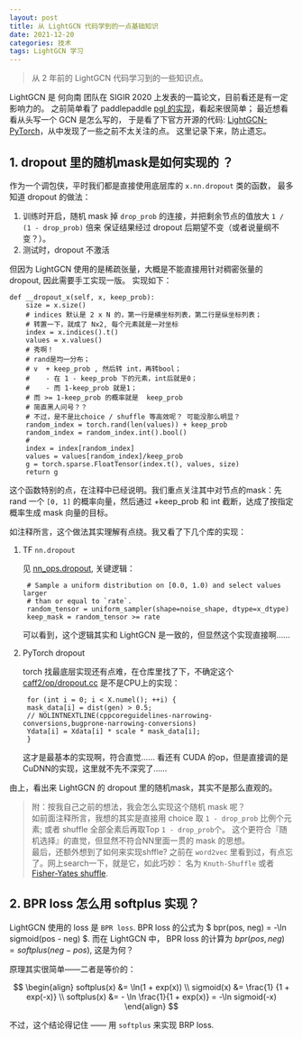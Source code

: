 ```yaml
---
layout: post
title: 从 LightGCN 代码学到的一点基础知识
date: 2021-12-20
categories: 技术 
tags: LightGCN 学习
---
```

> 从 2 年前的 LightGCN 代码学习到的一些知识点。

LightGCN 是 何向南 团队在 SIGIR 2020 上发表的一篇论文，目前看还是有一定影响力的。
之前简单看了 paddlepaddle [pgl 的实现](_1)，看起来很简单； 最近想看看从头写一个 GCN 是怎么写的，
于是看了下官方开源的代码: [LightGCN-PyTorch][_2]，从中发现了一些之前不太关注的点。
这里记录下来，防止遗忘。

## 1. dropout 里的随机mask是如何实现的 ？

作为一个调包侠，平时我们都是直接使用底层库的 `x.nn.dropout` 类的函数，
最多知道 dropout 的做法：

1. 训练时开启，随机 mask 掉 `drop_prob` 的连接，并把剩余节点的值放大 `1 / (1 - drop_prob)` 倍来
   保证结果经过 dropout 后期望不变（或者说量纲不变？）。
2. 测试时，dropout 不激活

但因为 LightGCN 使用的是稀疏张量，大概是不能直接用针对稠密张量的 dropout, 因此需要手工实现一版。
实现如下：

    def __dropout_x(self, x, keep_prob):
        size = x.size()
        # indices 默认是 2 x N 的，第一行是横坐标列表，第二行是纵坐标列表； 
        # 转置一下，就成了 Nx2, 每个元素就是一对坐标
        index = x.indices().t()
        values = x.values()
        # 秀啊！
        # rand是均一分布； 
        # v  + keep_prob , 然后转 int，再转bool； 
        #    - 在 1 - keep_prob 下的元素，int后就是0；
        #    - 而 1-keep_prob 就是1；
        # 而 >= 1-keep_prob 的概率就是  keep_prob
        # 简直黑人问号？？
        # 不过，是不是比choice / shuffle 等高效呢？ 可能没那么明显？
        random_index = torch.rand(len(values)) + keep_prob
        random_index = random_index.int().bool()
        # 
        index = index[random_index]
        values = values[random_index]/keep_prob
        g = torch.sparse.FloatTensor(index.t(), values, size)
        return g

这个函数特别的点，在注释中已经说明。我们重点关注其中对节点的mask：先 rand 一个 `[0, 1]`
的概率向量，然后通过 +keep_prob 和 int 截断，达成了按指定概率生成 mask 向量的目标。

如注释所言，这个做法其实理解有点绕。我又看了下几个库的实现：

1. TF `nn.dropout`
  
   见 [nn_ops.dropout][_tfdrop], 关键逻辑：

        # Sample a uniform distribution on [0.0, 1.0) and select values larger
        # than or equal to `rate`.
        random_tensor = uniform_sampler(shape=noise_shape, dtype=x_dtype)
        keep_mask = random_tensor >= rate

    可以看到，这个逻辑其实和 LightGCN 是一致的，但显然这个实现直接啊……

2. PyTorch dropout

    torch 找最底层实现还有点难，在仓库里找了下，不确定这个 [caff2/op/dropout.cc][_torchdrop] 是不是CPU上的实现：

        for (int i = 0; i < X.numel(); ++i) {
        mask_data[i] = dist(gen) > 0.5;
        // NOLINTNEXTLINE(cppcoreguidelines-narrowing-conversions,bugprone-narrowing-conversions)
        Ydata[i] = Xdata[i] * scale * mask_data[i];
        }

    这才是最基本的实现啊，符合直觉…… 看还有 CUDA 的op，但是直接调的是 CuDNN的实现，这里就不先不深究了……

由上，看出来 LightGCN 的 dropout 里的随机mask，其实不是那么直观的。

> 附：按我自己之前的想法，我会怎么实现这个随机 mask 呢？  
如前面注释所言，我想的其实是直接用 choice 取 `1 - drop_prob` 比例个元素; 
或者 shuffle 全部全素后再取Top `1 - drop_prob`个。
这个更符合『随机选择』的直觉，但显然不符合NN里面一贯的 mask 的思想。  
最后，还额外想到了如何来实现shffle? 之前在 `word2vec` 里看到过，有点忘了。网上search一下，就是它，如此巧妙：
名为 `Knuth-Shuffle` 或者 [Fisher-Yates shuffle][_fisher_yates_shuffle].

## 2. BPR loss 怎么用 softplus 实现？

LightGCN 使用的 loss 是 `BPR loss`. BPR loss 的公式为 $ bpr(pos, neg) = -\ln sigmoid(pos - neg) $.
而在 LightGCN 中， BPR loss 的计算为 $bpr(pos, neg) = softplus(neg - pos)$, 这是为何？

原理其实很简单——二者是等价的： 

$$
\begin{align}
softplus(x) &= \ln(1 + exp(x)) \\
sigmoid(x) &= \frac{1} {1 + exp(-x)} \\
softplus(x) &= - \ln \frac{1}{1 + exp(x)} = -\ln sigmoid(-x)
\end{align}
$$

不过，这个结论得记住 —— 用 `softplus` 来实现 BRP loss.

[_1]: https://github.com/PaddlePaddle/PGL/blob/main/examples/lightgcn/model.py "LightGCN PGL impl"
[_2]: https://github.com/gusye1234/LightGCN-PyTorch "LightGCN-Pytorch 实现"
[_tfdrop]: https://github.com/tensorflow/tensorflow/blob/r2.7/tensorflow/python/ops/nn_ops.py#L5569 "TF dropout"
[_torchdrop]: https://github.com/pytorch/pytorch/blob/a9b0a921d592b328e7e80a436ef065dadda5f01b/caffe2/operators/dropout_op.cc "Torch dropout impl"
[_fisher_yates_shuffle]: https://en.wikipedia.org/wiki/Fisher%E2%80%93Yates_shuffle "fisher-yates shuffle"